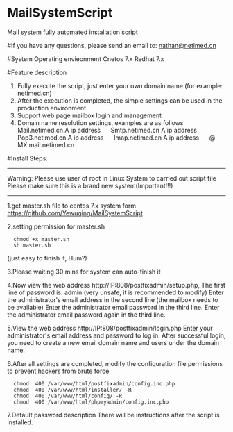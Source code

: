 # MailSystemScript
Mail system fully automated installation script

#If you have any questions, please send an email to: nathan@netimed.cn

#System Operating envieonment
Cnetos 7.x
Redhat 7.x

#Feature description
1. Fully execute the script, just enter your own domain name (for example: netimed.cn)
2. After the execution is completed, the simple settings can be used in the production environment.
4. Support web page mailbox login and management
3. Domain name resolution settings, examples are as follows
     Mail.netimed.cn           A           ip address
     Smtp.netimed.cn           A           ip address
     Pop3.netimed.cn           A           ip address
     Imap.netimed.cn           A           ip address
     @                         MX          mail.netimed.cn

#Install Steps:
********************************************************************
 Warning:
 Please use user of root in Linux System to carried out script file
 Please make sure this is a brand new system(Important!!!)
********************************************************************
1.get master.sh file to centos 7.x system form https://github.com/Yewuqing/MailSystemScript

2.setting permission for master.sh

      chmod +x master.sh
      sh master.sh
      
  (just easy to finish it, Hum?)

3.Please waiting 30 mins for system can auto-finish it

4.Now view the web address http://IP:808/postfixadmin/setup.php,
    The first line of password is: admin (very unsafe, it is recommended to modify)
    Enter the administrator's email address in the second line (the mailbox needs to be available)
    Enter the administrator email password in the third line.
    Enter the administrator email password again in the third line.
    
5.View the web address http://IP:808/postfixadmin/login.php
  Enter your administrator's email address and password to log in. After successful login, you need to create a new email domain name and   users under the domain name.
  
6.After all settings are completed, modify the configuration file permissions to prevent hackers from brute force

      chmod  400 /var/www/html/postfixadmin/config.inc.php
      chmod  400 /var/www/html/installer/ -R
      chmod  400 /var/www/html/config/ -R
      chmod  400 /var/www/html/phpmyadmin/config.inc.php
      
7.Default password description
  There will be instructions after the script is installed.
  
  
